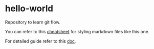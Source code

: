 # hello-world
Repository to learn git flow.

You can refer to this [cheatsheet](https://www.markdownguide.org/cheat-sheet/) for styling markdown files like this one. 

For detailed guide refer to this [doc](https://docs.github.com/en/get-started/quickstart/hello-world).
